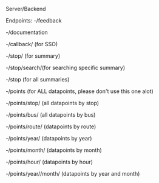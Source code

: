 Server/Backend

Endpoints:
-/feedback

-/documentation

-/callback/ (for SSO)

-/stop/ (for summary)

-/stop/search/(for searching specific summary)

-/stop (for all summaries)

-/points (for ALL datapoints, please don't use this one alot)

-/points/stop/ (all datapoints by stop)

-/points/bus/ (all datapoints by bus)

-/points/route/ (datapoints by route)

-/points/year/ (datapoints by year)

-/points/month/ (datapoints by month)

-/points/hour/ (datapoints by hour)

-/points/year//month/ (datapoints by year and month)

